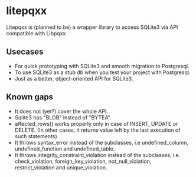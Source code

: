 # litepqxx
Litepqxx is (planned to be) a wrapper library to access SQLite3 via API compatible with Libpqxx

## Usecases
* For quick prototyping with SQLite3 and smooth migration to Postgresql.
* To use SQLite3 as a stub db when you test your project with Postgresql.
* Just as a better, object-oriented API for SQLite3.

## Known gaps
* It does not (yet?) cover the whole API.
* Sqlite3 has "BLOB" instead of "BYTEA".
* affected_rows() works properly only in case of INSERT, UPDATE or DELETE. (In other cases, it returns value left by the last execution of such statements)
* It throws syntax_error instead of the subclasses, i.e undefined_column, undefined_function and undefined_table.
* It throws integrity_constraint_violation instead of the subclasses, i.e. check_violation, foreign_key_violation, not_null_violation, restrict_violation and unique_violation.

